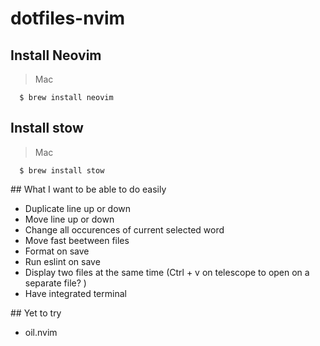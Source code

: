 # dotfiles-nvim

## Install Neovim

> Mac

```shell
  $ brew install neovim
```

## Install stow

> Mac

```shell
  $ brew install stow
```

## What I want to be able to do easily
- Duplicate line up or down
- Move line up or down
- Change all occurences of current selected word
- Move fast beetween files
- Format on save
- Run eslint on save
- Display two files at the same time (Ctrl + v on telescope to open on a separate file? )
- Have integrated terminal

## Yet to try
- oil.nvim

